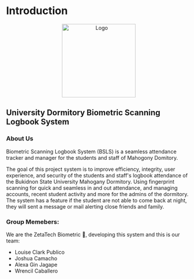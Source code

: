 # Introduction
<div align="center"><img src="https://buksu.edu.ph/wp-content/uploads/2020/05/buksu-logo-min-1024x1024.png" alt="Logo" width="200" height="200"></div>

## University Dormitory Biometric Scanning Logbook System

### About Us
Biometric Scanning Logbook System (BSLS) is a seamless attendance tracker and manager for the students and staff of Mahogony Domitory.

The goal of this project system is to improve efficiency, integrity, user experience, and security of the students and staff's logbook attendance of the Bukidnon State University Mahogany Dormitory. Using fingerprint scanning for quick and seamless in and out attendance, and managing accounts, recent student activity and more for the admins of the dormitory. The system has a feature if the student are not able to come back at night, they will sent a message or mail alerting close friends and family.

### Group Memebers:
We are the ZetaTech Biometric :rocket:, developing this system and this is our team:

* Louise Clark Publico
* Joshua Camacho
* Alexa Gin Jagape
* Wrencil Caballero
